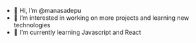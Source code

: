 - 👋 Hi, I’m @manasadepu
- 👀 I’m interested in working on more projects and learning new technologies
- 🌱 I'm currently learning Javascript and React

<!---
manasadepu/manasadepu is a ✨ special ✨ repository because its `README.md` (this file) appears on your GitHub profile.
You can click the Preview link to take a look at your changes.
--->
